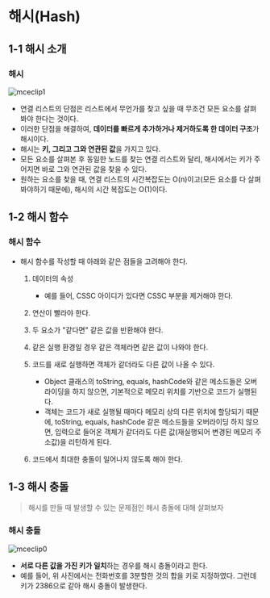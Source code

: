 # 해시(Hash)



## 1-1 해시 소개



### 해시

![mceclip1](https://user-images.githubusercontent.com/88477839/170809778-d1e9fc20-edbb-47cf-b190-d5611cfa6c84.png)



+ 연결 리스트의 단점은 리스트에서 무언가를 찾고 싶을 때 무조건 모든 요소를 살펴봐야 한다는 것이다. 
+ 이러한 단점을 해결하여, **데이터를 빠르게 추가하거나 제거하도록 한 데이터 구조**가 해시이다.
+ 해시는 **키, 그리고 그와 연관된 값**을 가지고 있다. 
+ 모든 요소를 살펴본 후 동일한 노드를 찾는 연결 리스트와 달리, 해시에서는 키가 주어지면 바로 그와 연관된 값을 찾을 수 있다.
+ 원하는 요소를 찾을 때, 연결 리스트의 시간복잡도는 O(n)이고(모든 요소를 다 살펴봐야하기 때문에),  해시의 시간 복잡도는 O(1)이다.



## 1-2 해시 함수



### 해시 함수

+ 해시 함수를 작성할 때 아래와 같은 점들을 고려해야 한다.

  1. 데이터의 속성
     + 예를 들어, CSSC 아이디가 있다면 CSSC 부분을 제거해야 한다.
  2. 연산이 빨라야 한다.

  3. 두 요소가 "같다면" 같은 값을 반환해야 한다.

  4. 같은 실행 환경일 경우 같은 객체라면 같은 값이 나와야 한다.

  5. 코드를 새로 실행하면 객체가 같더라도 다른 값이 나올 수 있다.
     + Object 클래스의 toString, equals, hashCode와 같은 메소드들은 오버라이딩을 하지 않으면, 기본적으로 메모리 위치를 기반으로 코드가 실행된다. 
     + 객체는 코드가 새로 실행될 때마다 메모리 상의 다른 위치에 할당되기 때문에, toString, equals, hashCode 같은 메소드들을 오버라이딩 하지 않으면, 입력으로 들어온 객체가 같더라도 다른 값(재실행되어 변경된 메모리 주소값)을 리턴하게 된다.

  6. 코드에서 최대한 충돌이 일어나지 않도록 해야 한다.




## 1-3 해시 충돌

> 해시를 만들 때 발생할 수 있는 문제점인 해시 충돌에 대해 살펴보자



### 해시 충돌

![mceclip0](/Users/helloacompany.asia/Downloads/mceclip0.png)



+ **서로 다른 값을 가진 키가 일치**하는 경우를 해시 충돌이라고 한다.
+ 예를 들어, 위 사진에서는 전화번호를 3분할한 것의 합을 키로 지정하였다. 그런데 키가 2386으로 같아 해시 충돌이 발생한다.